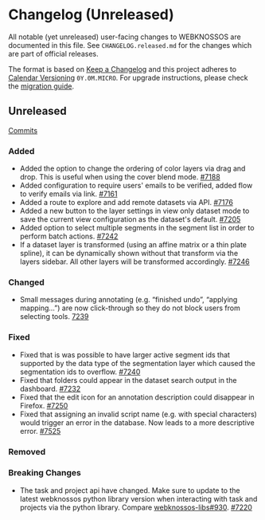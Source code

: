 # Changelog (Unreleased)

All notable (yet unreleased) user-facing changes to WEBKNOSSOS are documented in this file.
See `CHANGELOG.released.md` for the changes which are part of official releases.

The format is based on [Keep a Changelog](http://keepachangelog.com/en/1.0.0/)
and this project adheres to [Calendar Versioning](http://calver.org/) `0Y.0M.MICRO`.
For upgrade instructions, please check the [migration guide](MIGRATIONS.released.md).

## Unreleased
[Commits](https://github.com/scalableminds/webknossos/compare/23.08.0...HEAD)

### Added
- Added the option to change the ordering of color layers via drag and drop. This is useful when using the cover blend mode. [#7188](https://github.com/scalableminds/webknossos/pull/7188)
- Added configuration to require users' emails to be verified, added flow to verify emails via link. [#7161](https://github.com/scalableminds/webknossos/pull/7161)
- Added a route to explore and add remote datasets via API. [#7176](https://github.com/scalableminds/webknossos/pull/7176)
- Added a new button to the layer settings in view only dataset mode to save the current view configuration as the dataset's default. [#7205](https://github.com/scalableminds/webknossos/pull/7205)
- Added option to select multiple segments in the segment list in order to perform batch actions. [#7242](https://github.com/scalableminds/webknossos/pull/7242)
- If a dataset layer is transformed (using an affine matrix or a thin plate spline), it can be dynamically shown without that transform via the layers sidebar. All other layers will be transformed accordingly. [#7246](https://github.com/scalableminds/webknossos/pull/7246)

### Changed
- Small messages during annotating (e.g. “finished undo”, “applying mapping…”) are now click-through so they do not block users from selecting tools. [7239](https://github.com/scalableminds/webknossos/pull/7239)

### Fixed
- Fixed that is was possible to have larger active segment ids that supported by the data type of the segmentation layer which caused the segmentation ids to overflow. [#7240](https://github.com/scalableminds/webknossos/pull/7240)
- Fixed that folders could appear in the dataset search output in the dashboard. [#7232](https://github.com/scalableminds/webknossos/pull/7232)
- Fixed that the edit icon for an annotation description could disappear in Firefox. [#7250](https://github.com/scalableminds/webknossos/pull/7250)
- Fixed that assigning an invalid script name (e.g. with special characters) would trigger an error in the database. Now leads to a more descriptive error. [#7525](https://github.com/scalableminds/webknossos/pull/7525)

### Removed

### Breaking Changes
- The task and project api have changed. Make sure to update to the latest webknossos python library version when interacting with task and projects via the python library. Compare [webknossos-libs#930](https://github.com/scalableminds/webknossos-libs/pull/930). [#7220](https://github.com/scalableminds/webknossos/pull/7220)
